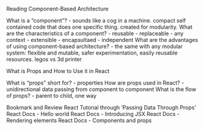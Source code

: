 Reading
Component-Based Architecture

What is a “component”?
    - sounds like a cog in a machine. compact self contained code that does one specific thing. created for modularity.
What are the characteristics of a component?
    - reusable
    - replaceable
    - any context
    - extensible
    - encapsultaed
    - independent
What are the advantages of using component-based architecture?
    - the same with any modular system: flexible and mutable, safer experimentation, easily reusable resources. legos vs 3d printer

What is Props and How to Use it in React

What is “props” short for?
    - properties
How are props used in React?
    - unidirectional data passing from component to component
What is the flow of props?
    - parent to child, one way
    
Bookmark and Review
React Tutorial through ‘Passing Data Through Props’
React Docs - Hello world
React Docs - Introducing JSX
React Docs - Rendering elements
React Docs - Components and props